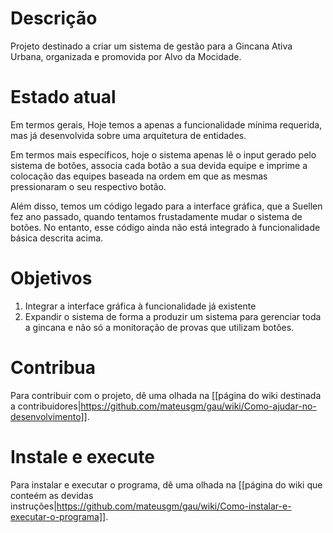 Descrição
=========

Projeto destinado a criar um sistema de gestão para a Gincana Ativa Urbana, organizada e promovida por Alvo da Mocidade.

Estado atual
============

Em termos gerais, Hoje temos a apenas a funcionalidade mínima requerida, mas já desenvolvida sobre uma arquitetura de entidades.

Em termos mais específicos, hoje o sistema apenas lê o input gerado pelo sistema de botões, associa cada botão a sua devida equipe e imprime a colocação das equipes baseada na ordem em que as mesmas pressionaram o seu respectivo botão.

Além disso, temos um código legado para a interface gráfica, que a Suellen fez ano passado, quando tentamos frustadamente mudar o sistema de botões. No entanto, esse código ainda não está integrado à funcionalidade básica descrita acima.

Objetivos
=========

1. Integrar a interface gráfica à funcionalidade já existente
2. Expandir o sistema de forma a produzir um sistema para gerenciar toda a gincana e não só a monitoração de provas que utilizam botões.
 

Contribua
=========

Para contribuir com o projeto, dê uma olhada na [[página do wiki destinada a contribuidores|https://github.com/mateusgm/gau/wiki/Como-ajudar-no-desenvolvimento]].


Instale e execute
=================

Para instalar e executar o programa, dê uma olhada na [[página do wiki que conteém as devidas instruções|https://github.com/mateusgm/gau/wiki/Como-instalar-e-executar-o-programa]].

